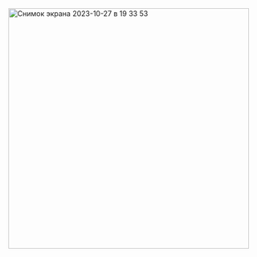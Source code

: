 <img width="479" alt="Снимок экрана 2023-10-27 в 19 33 53" src="https://github.com/MaksimDubinin/CridGit/assets/148623996/af8e9149-e9ba-462d-8f84-b713ebb7f6ca">
